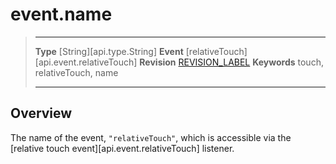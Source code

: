 
# event.name

> --------------------- ------------------------------------------------------------------------------------------
> __Type__              [String][api.type.String]
> __Event__             [relativeTouch][api.event.relativeTouch]
> __Revision__          [REVISION_LABEL](REVISION_URL)
> __Keywords__          touch, relativeTouch, name
> --------------------- ------------------------------------------------------------------------------------------

## Overview

The name of the event, `"relativeTouch"`, which is accessible via the [relative touch event][api.event.relativeTouch] listener.
